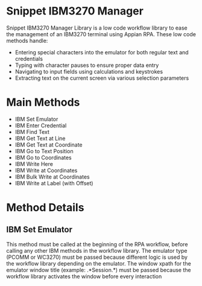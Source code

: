 # Snippet IBM3270 Manager

Snippet IBM3270 Manager Library is a low code workflow library to ease the management of an IBM3270 terminal using Appian RPA. These low code methods handle:
  - Entering special characters into the emulator for both regular text and credentials
  - Typing with character pauses to ensure proper data entry
  - Navigating to input fields using calculations and keystrokes
  - Extracting text on the current screen via various selection parameters

# Main Methods

  - IBM Set Emulator
  - IBM Enter Credential 
  - IBM Find Text
  - IBM Get Text at Line
  - IBM Get Text at Coordinate
  - IBM Go to Text Position
  - IBM Go to Coordinates
  - IBM Write Here
  - IBM Write at Coordinates
  - IBM Bulk Write at Coordinates
  - IBM Write at Label (with Offset)

# Method Details

## IBM Set Emulator
This method must be called at the beginning of the RPA workflow, before calling any other IBM methods in the workflow library.
The emulator type (PCOMM or WC3270) must be passed because different logic is used by the workflow library depending on the emulator.
The window xpath for the emulator window title (example: .\*Session.\*) must be passed because the workflow library activates the window before every interaction
